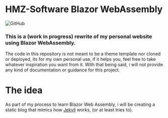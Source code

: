 # HMZ-Software Blazor WebAssembly
![GitHub](https://img.shields.io/github/license/hmz777/HMZ-Software-Blazor-WebAssembly?color=black&style=flat-square)

### This is a (work in progress) rewrite of my personal website using Blazor WebAssembly.

The code in this repository is not meant to be a theme template nor cloned or deployed, its for my own personal use, if it helps you, feel free to take whatever inspiration you want from it.
With that being said, i will not provide any kind of documentation or guidance for this project.

# The idea
As part of my process to learn Blazor Web Assembly, i will be creating a static blog that mimics how [Jekyll](https://github.com/jekyll/jekyll) works, (or at least tries to).

